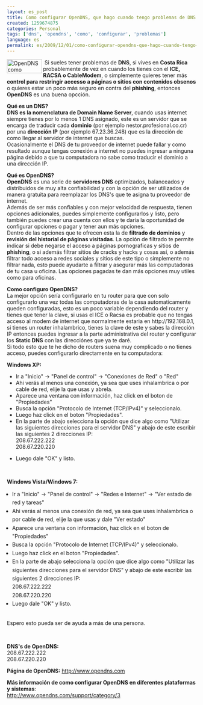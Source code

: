 ```yaml
---
layout: es_post
title: Como configurar OpenDNS, que hago cuando tengo problemas de DNS
created: 1259674875
categories: Personal
tags: ['dns', 'opendns', 'como', 'configurar', 'problemas']
language: es
permalink: es/2009/12/01/como-configurar-opendns-que-hago-cuando-tengo-problemas-dns-1466
---
```

<p><img width="93" height="37" border="0" align="left" src="http://www.opendns.com/img/opendns.gif" alt="OpenDNS como configurarlo" />&nbsp;Si sueles tener problemas de <strong>DNS</strong>, si vives en <strong>Costa Rica</strong> probablemente de vez en cuando los tienes con el <strong>ICE, RACSA o CableModem</strong>, o simplemente quieres tener más <strong>control para restringir accesso a páginas o sitios con contenidos obsenos</strong> o quieres estar un poco más seguro en contra del <strong>phishing</strong>, entonces <strong>OpenDNS</strong> es una buena opcción.</p>

<p><strong>Qué es un DNS?</strong><br />
<strong>DNS es la nomenclatura de Domain Name Server</strong>, cuando usas internet siempre tienes por lo menos 1 DNS asignado, este es un servidor que se encarga de traducir cada <strong>dominio</strong> (por ejemplo nestor.profesional.co.cr) por una <strong>dirección IP</strong> (por ejemplo 67.23.36.248) que es la dirección de como llegar al servidor de internet que buscas.<br />
Ocasionalmente el DNS de tu proveedor de internet puede fallar y como resultado aunque tengas conexión a internet no puedes ingresar a ninguna página debido a que tu computadora no sabe como traducir el dominio a una dirección IP.</p>
<p><strong>Qué es OpenDNS?</strong><br />
<strong>OpenDNS</strong> es una serie de <strong>servidores DNS</strong> optimizados, balanceados y distribuidos de muy alta confiabilidad y con la opción de ser utilizados de manera gratuita para reemplazar los DNS's que te asigna tu proveedor de internet.<br />
Además de ser más confiables y con mejor velocidad de respuesta, tienen opciones adicionales, puedes simplemente configurarlos y listo, pero también puedes crear una cuenta con ellos y te daría la oportunidad de configurar opciones o pagar y tener aun más opciones.<br />
Dentro de las opciones que te ofrecen esta la de <strong>filtrado de dominios</strong> y<strong> revisión del historial de páginas visitadas</strong>. La opción de filtrado te permite indicar si debe negarse el acceso a páginas pornograficas y sitios de <strong>phishing</strong>, o si además filtrar sitios de cracks y hacks y cosas así, o además filtrar todo acceso a redes sociales y sitios de este tipo o simplemente no filtrar nada, esto puede ayudarte a filtrar y asegurar más las computadoras de tu casa u oficina. Las opciones pagadas te dan más opciones muy utiles como para oficinas.</p>
<p><strong>Como configuro OpenDNS?</strong><br />
La mejor opción sería configurarlo en tu router para que con solo configurarlo una vez todas las computadoras de la casa automaticamente queden configuradas, esto es un poco variable dependiendo del router y tienes que tener la clave, si usas el ICE o Racsa es probable que no tengas acceso al modem de internet que normalmente estaria en http://192.168.0.1, si tienes un router inhalambrico, tienes la clave de este y sabes la dirección IP entonces puedes ingresar a la parte administrativa del router y configurar los <strong>Static DNS</strong> con las direcciónes que ya te daré.<br />
Si todo esto que te he dicho de routers suena muy complicado o no tienes acceso, puedes configurarlo directamente en tu computadora:</p>
<p><strong>Windows XP:</strong></p>
<ul>
    <li>Ir a &quot;Inicio&quot; -&gt; &quot;Panel de control&quot; -&gt; &quot;Conexiones de Red&quot; o &quot;Red&quot;</li>
    <li>Ahi verás al menos una conexión, ya sea que uses inhalambrica o por cable de red, elije la que usas y abrela.</li>
    <li>Aparece una ventana con información, haz click en el boton de &quot;Propiedades&quot;</li>
    <li>Busca la opción &quot;Protocolo de Internet (TCP/IPv4)&quot; y seleccionalo.</li>
    <li>Luego haz click en el boton &quot;Propiedades&quot;.</li>
    <li>En la parte de abajo selecciona la opción que dice algo como &quot;Utilizar las siguientes direcciones para el servidor DNS&quot; y abajo de este escribir las siguientes 2 direcciones IP:<br />
    208.67.222.222 <br />
    208.67.220.220</li>
</ul>
<ul>
    <li>Luego dale &quot;OK&quot; y listo.</li>
</ul>
<p>&nbsp;</p>
<p><strong>Windows Vista/Windows 7:</strong></p>
<ul style="margin: 0px; padding: 0px 0px 0px 1em;">
    <li style="margin: 0px; padding: 0px; line-height: 1.6em;">Ir a &quot;Inicio&quot; -&gt; &quot;Panel de control&quot; -&gt; &quot;Redes e Internet&quot; -&gt; &quot;Ver estado de red y tareas&quot;</li>
    <li style="margin: 0px; padding: 0px; line-height: 1.6em;">Ahi verás al menos una conexión de red, ya sea que uses inhalambrica o por cable de red, elije la que usas y dale &quot;Ver estado&quot;</li>
    <li style="margin: 0px; padding: 0px; line-height: 1.6em;">Aparece una ventana con información, haz click en el boton de &quot;Propiedades&quot;</li>
    <li style="margin: 0px; padding: 0px; line-height: 1.6em;">Busca la opción &quot;Protocolo de Internet (TCP/IPv4)&quot; y seleccionalo.</li>
    <li style="margin: 0px; padding: 0px; line-height: 1.6em;">Luego haz click en el boton &quot;Propiedades&quot;.</li>
    <li style="margin: 0px; padding: 0px; line-height: 1.6em;">En la parte de abajo selecciona la opción que dice algo como &quot;Utilizar las siguientes direcciones para el servidor DNS&quot; y abajo de este escribir las siguientes 2 direcciones IP: <br />
    208.67.222.222 <br />
    208.67.220.220</li>
</ul>
<ul style="margin: 0px; padding: 0px 0px 0px 1em;">
    <li style="margin: 0px; padding: 0px; line-height: 1.6em;">Luego dale &quot;OK&quot; y listo.</li>
</ul>
<p><br />
Espero esto pueda ser de ayuda a más de una persona.</p>
<p>&nbsp;</p>
<p><strong>DNS's de OpenDNS:</strong><br />
208.67.222.222<br />
208.67.220.220</p>
<p><strong>Página de OpenDNS:</strong> <a href="http://www.opendns.com" rel="nofollow">http://www.opendns.com</a></p>
<p><strong>Más información de como configurar OpenDNS en diferentes plataformas y sistemas</strong>:<br />
<a href="http://www.opendns.com/support/category/3" rel="nofollow">http://www.opendns.com/support/category/3</a></p>
